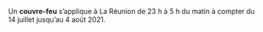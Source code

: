 <div class="conseil conseil-jaune">

Un **couvre-feu** s’applique à La Réunion de 23 h à 5 h du matin à compter du 14 juillet jusqu’au 4 août 2021.

</div>
